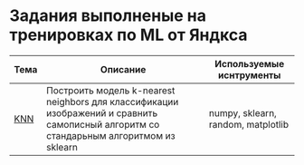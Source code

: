 # Задания выполненые на тренировках по ML от Яндкса
| **Тема** | **Описание** | **Используемые иснтрументы**
|----------|---------|---------|
| [KNN](https://github.com/SegaObin/Yandex-ML-training-1.0/tree/main/KNN) |  Построить модель k-nearest neighbors для классификации изображений и сравнить самописный алгоритм со стандарьным алгоритмом из sklearn| numpy, sklearn, random, matplotlib |
